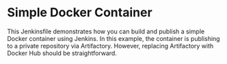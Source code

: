 # Simple Docker Container

This Jenkinsfile demonstrates how you can build and publish a simple Docker container using Jenkins. In this example, the container is publishing to a private repository via Artifactory. However, replacing Artifactory with Docker Hub should be straightforward.
